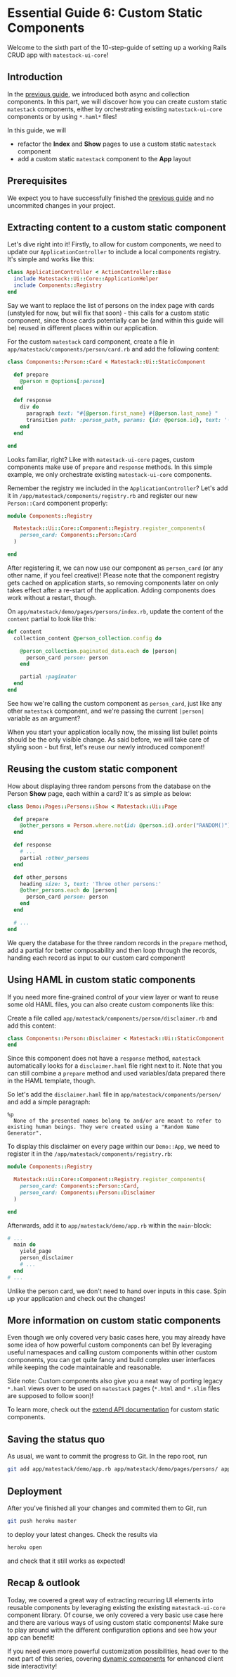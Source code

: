 # Essential Guide 6: Custom Static Components
Welcome to the sixth part of the 10-step-guide of setting up a working Rails CRUD app with `matestack-ui-core`!

## Introduction
In the [previous guide](guides/essential/05_collection_async.md), we introduced both async and collection components. In this part, we will discover how you can create custom static `matestack` components, either by orchestrating existing `matestack-ui-core` components or by using `*.haml*` files!

In this guide, we will
- refactor the **Index** and **Show** pages to use a custom static `matestack` component
- add a custom static `matestack` component to the **App** layout

## Prerequisites
We expect you to have successfully finished the [previous guide](guides/essential/05_collection_async.md) and no uncommited changes in your project.

## Extracting content to a custom static component
Let's dive right into it! Firstly, to allow for custom components, we need to update our `ApplicationController` to include a local components registry. It's simple and works like this:

```ruby
class ApplicationController < ActionController::Base
  include Matestack::Ui::Core::ApplicationHelper
  include Components::Registry
end
```

Say we want to replace the list of persons on the index page with cards (unstyled for now, but will fix that soon) - this calls for a custom static component, since those cards potentially can be (and within this guide will be) reused in different places within our application.

For the custom `matestack` card component, create a file in `app/matestack/components/person/card.rb` and add the following content:

```ruby
class Components::Person::Card < Matestack::Ui::StaticComponent

  def prepare
    @person = @options[:person]
  end

  def response
    div do
      paragraph text: "#{@person.first_name} #{@person.last_name} "
      transition path: :person_path, params: {id: @person.id}, text: '(Details)'
    end
  end

end
```

Looks familiar, right? Like with `matestack-ui-core` pages, custom components make use of `prepare` and `response` methods. In this simple example, we only orchestrate existing `matestack-ui-core` components.

Remember the registry we included in the `ApplicationController`? Let's add it in `/app/matestack/components/registry.rb` and register our new `Person::Card` component properly:

```ruby
module Components::Registry

  Matestack::Ui::Core::Component::Registry.register_components(
    person_card: Components::Person::Card
  )

end
```

After registering it, we can now use our component as `person_card` (or any other name, if you feel creative)! Please note that the component registry gets cached on application starts, so removing components later on only takes effect after a re-start of the application. Adding components does work without a restart, though.

On `app/matestack/demo/pages/persons/index.rb`, update the content of the `content` partial to look like this:

```ruby
def content
  collection_content @person_collection.config do

    @person_collection.paginated_data.each do |person|
      person_card person: person
    end

    partial :paginator
  end
end
```

See how we're calling the custom component as `person_card`, just like any other `matestack` component, and we're passing the current `|person|` variable as an argument?

When you start your application locally now, the missing list bullet points should be the only visible change. As said before, we will take care of styling soon - but first, let's reuse our newly introduced component!

## Reusing the custom static component
How about displaying three random persons from the database on the Person **Show** page, each within a card? It's as simple as below:

```ruby
class Demo::Pages::Persons::Show < Matestack::Ui::Page

  def prepare
    @other_persons = Person.where.not(id: @person.id).order("RANDOM()").limit(3)
  end

  def response
    # ...
    partial :other_persons
  end

  def other_persons
    heading size: 3, text: 'Three other persons:'
    @other_persons.each do |person|
      person_card person: person
    end
  end

  # ...
end
```

We query the database for the three random records in the `prepare` method, add a partial for better composability and then loop through the records, handing each record as input to our custom card component!

## Using HAML in custom static components
If you need more fine-grained control of your view layer or want to reuse some old HAML files, you can also create custom components like this:

Create a file called `app/matestack/components/person/disclaimer.rb` and add this content:

```ruby
class Components::Person::Disclaimer < Matestack::Ui::StaticComponent
end
```

Since this component does not have a `response` method, `matestack` automatically looks for a `disclaimer.haml` file right next to it. Note that you can still combine a `prepare` method and used variables/data prepared there in the HAML template, though.

So let's add the `disclaimer.haml` file in `app/matestack/components/person/` and add a simple paragraph:

```haml
%p
  None of the presented names belong to and/or are meant to refer to existing human beings. They were created using a "Random Name Generator".
```

To display this disclaimer on every page within our `Demo::App`, we need to register it in the `/app/matestack/components/registry.rb`:

```ruby
module Components::Registry

  Matestack::Ui::Core::Component::Registry.register_components(
    person_card: Components::Person::Card,
    person_card: Components::Person::Disclaimer
  )

end
```

Afterwards, add it to `app/matestack/demo/app.rb` within the `main`-block:

```ruby
# ...
  main do
    yield_page
    person_disclaimer
    # ...
  end
# ...
```

Unlike the person card, we don't need to hand over inputs in this case. Spin up your application and check out the changes!

## More information on custom static components
Even though we only covered very basic cases here, you may already have some idea of how powerful custom components can be!
By leveraging useful namespaces and calling custom components within other custom components, you can get quite fancy and build complex user interfaces while keeping the code maintainable and reasonable.

Side note: Custom components also give you a neat way of porting legacy `*.haml` views over to be used on `matestack` pages (`*.html` and `*.slim` files are supposed to follow soon)!

To learn more, check out the [extend API documentation](docs/extend/custom_static_components.md) for custom static components.

## Saving the status quo
As usual, we want to commit the progress to Git. In the repo root, run

```sh
git add app/matestack/demo/app.rb app/matestack/demo/pages/persons/ app/matestack/components/person app/matestack/components/registry.rb && git commit -m "Refactor person index&show page to use custom components, add custom component registry, add disclaimer component to app layout"
```

## Deployment
After you've finished all your changes and commited them to Git, run

```sh
git push heroku master
```

to deploy your latest changes. Check the results via

```sh
heroku open
```

and check that it still works as expected!

## Recap & outlook
Today, we covered a great way of extracting recurring UI elements into reusable components by leveraging existing the existing `matestack-ui-core` component library. Of course, we only covered a very basic use case here and there are various ways of using custom static components! Make sure to play around with the different configuration options and see how your app can benefit!

If you need even more powerful customization possibilities, head over to the next part of this series, covering [dynamic components](/guides/essential/07_dynamic_components.md) for enhanced client side interactivity!
